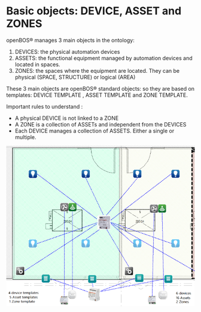 # Basic objects: DEVICE, ASSET and ZONES

openBOS&reg; manages 3 main objects in the ontology:
1. DEVICES: the physical automation devices 
2. ASSETS: the functional equipment managed by automation devices and located in spaces. 
3. ZONES: the spaces where the equipment are located. They can be physical (SPACE, STRUCTURE) or logical (AREA)

These 3 main objects are openBOS&reg; standard objects: so they are based on templates: DEVICE TEMPLATE , ASSET TEMPLATE and ZONE TEMPLATE.

Important rules to understand :
- A physical DEVICE is not linked to a ZONE
- A ZONE is a collection of ASSETs and independent from the DEVICES
- Each DEVICE manages a collection of ASSETS. Either a single or multiple.

![Basic objects](../../assets/openbos-documentation/static/images/basic-objects.png)
